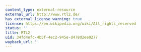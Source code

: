 ```yaml
---
content_type: external-resource
external_url: http://www.rtl2.de/
has_external_license_warning: true
license: https://en.wikipedia.org/wiki/All_rights_reserved
status: ''
title: RTL2
uid: 34fd4efc-4b5f-4ec2-945e-d478d2ee0277
wayback_url: ''
---
```

